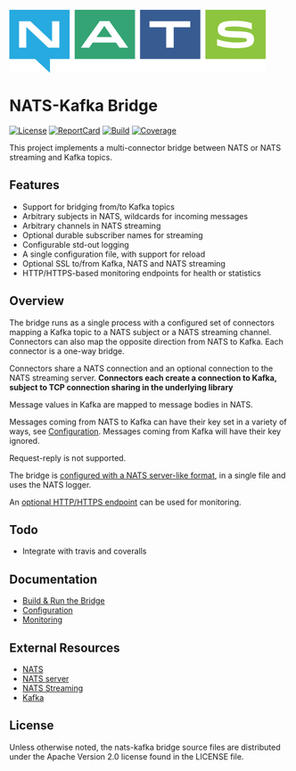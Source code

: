 ![NATS](logos/large-logo.png)

# NATS-Kafka Bridge

[![License][License-Image]][License-Url]
[![ReportCard][ReportCard-Image]][ReportCard-Url]
[![Build][Build-Status-Image]][Build-Status-Url]
[![Coverage][Coverage-Image]][Coverage-Url]

This project implements a multi-connector bridge between NATS or NATS streaming and Kafka topics.

## Features

* Support for bridging from/to Kafka topics
* Arbitrary subjects in NATS, wildcards for incoming messages
* Arbitrary channels in NATS streaming
* Optional durable subscriber names for streaming
* Configurable std-out logging
* A single configuration file, with support for reload
* Optional SSL to/from Kafka, NATS and NATS streaming
* HTTP/HTTPS-based monitoring endpoints for health or statistics

## Overview

The bridge runs as a single process with a configured set of connectors mapping a Kafka topic to a NATS subject or a NATS streaming channel. Connectors can also map the opposite direction from NATS to Kafka. Each connector is a one-way bridge.

Connectors share a NATS connection and an optional connection to the NATS streaming server. **Connectors each create a connection to Kafka, subject to TCP connection sharing in the underlying library**

Message values in Kafka are mapped to message bodies in NATS.

Messages coming from NATS to Kafka can have their key set in a variety of ways, see [Configuration](docs/config.md). Messages coming from Kafka will have their key ignored.

Request-reply is not supported.

The bridge is [configured with a NATS server-like format](docs/config.md), in a single file and uses the NATS logger.

An [optional HTTP/HTTPS endpoint](docs/monitoring.md) can be used for monitoring.

## Todo

* Integrate with travis and coveralls

## Documentation

* [Build & Run the Bridge](docs/buildandrun.md)
* [Configuration](docs/config.md)
* [Monitoring](docs/monitoring.md)

## External Resources

* [NATS](https://nats.io/documentation/)
* [NATS server](https://github.com/nats-io/nats-server)
* [NATS Streaming](https://github.com/nats-io/nats-streaming-server)
* [Kafka](https://kafka.apache.org/)

[License-Url]: https://www.apache.org/licenses/LICENSE-2.0
[License-Image]: https://img.shields.io/badge/License-Apache2-blue.svg
[Build-Status-Url]: https://travis-ci.com/nats-io/nats-kafka
[Build-Status-Image]: https://travis-ci.com/nats-io/nats-kafka.svg?branch=master
[Coverage-Url]: https://coveralls.io/r/nats-io/nats-kafka?branch=master
[Coverage-image]: https://coveralls.io/repos/github/nats-io/nats-kafka/badge.svg?branch=master
[ReportCard-Url]: https://goreportcard.com/report/nats-io/nats-kafka
[ReportCard-Image]: https://goreportcard.com/badge/github.com/nats-io/nats-kafka

<a name="license"></a>

## License

Unless otherwise noted, the nats-kafka bridge source files are distributed under the Apache Version 2.0 license found in the LICENSE file.